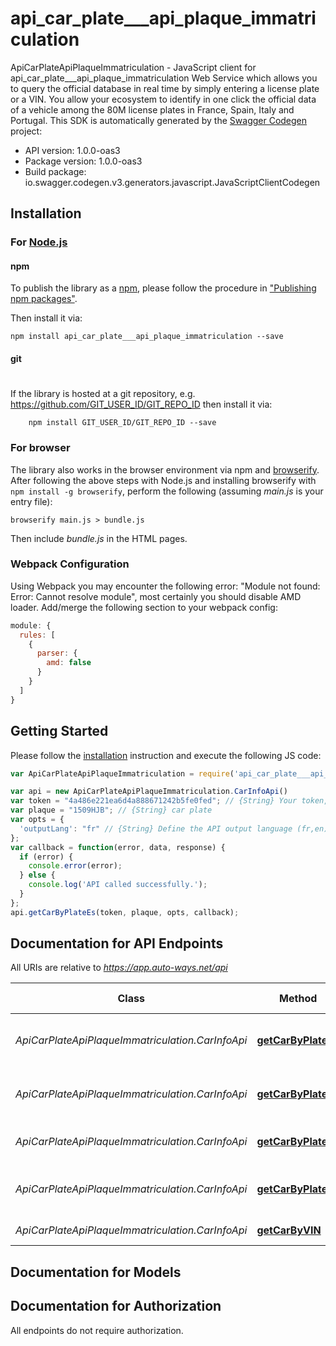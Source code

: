 # api_car_plate___api_plaque_immatriculation

ApiCarPlateApiPlaqueImmatriculation - JavaScript client for api_car_plate___api_plaque_immatriculation
Web Service which allows you to query the official database in real time by simply entering a license plate or a VIN. You allow your ecosystem to identify in one click the official data of a vehicle among the 80M license plates in France, Spain, Italy and Portugal.
This SDK is automatically generated by the [Swagger Codegen](https://github.com/swagger-api/swagger-codegen) project:

- API version: 1.0.0-oas3
- Package version: 1.0.0-oas3
- Build package: io.swagger.codegen.v3.generators.javascript.JavaScriptClientCodegen

## Installation

### For [Node.js](https://nodejs.org/)

#### npm

To publish the library as a [npm](https://www.npmjs.com/),
please follow the procedure in ["Publishing npm packages"](https://docs.npmjs.com/getting-started/publishing-npm-packages).

Then install it via:

```shell
npm install api_car_plate___api_plaque_immatriculation --save
```

#### git
#
If the library is hosted at a git repository, e.g.
https://github.com/GIT_USER_ID/GIT_REPO_ID
then install it via:

```shell
    npm install GIT_USER_ID/GIT_REPO_ID --save
```

### For browser

The library also works in the browser environment via npm and [browserify](http://browserify.org/). After following
the above steps with Node.js and installing browserify with `npm install -g browserify`,
perform the following (assuming *main.js* is your entry file):

```shell
browserify main.js > bundle.js
```

Then include *bundle.js* in the HTML pages.

### Webpack Configuration

Using Webpack you may encounter the following error: "Module not found: Error:
Cannot resolve module", most certainly you should disable AMD loader. Add/merge
the following section to your webpack config:

```javascript
module: {
  rules: [
    {
      parser: {
        amd: false
      }
    }
  ]
}
```

## Getting Started

Please follow the [installation](#installation) instruction and execute the following JS code:

```javascript
var ApiCarPlateApiPlaqueImmatriculation = require('api_car_plate___api_plaque_immatriculation');

var api = new ApiCarPlateApiPlaqueImmatriculation.CarInfoApi()
var token = "4a486e221ea6d4a888671242b5fe0fed"; // {String} Your token, use your real token or request a free token for fee here https://auto-ways.net/demo 
var plaque = "1509HJB"; // {String} car plate 
var opts = { 
  'outputLang': "fr" // {String} Define the API output language (fr,en)
};
var callback = function(error, data, response) {
  if (error) {
    console.error(error);
  } else {
    console.log('API called successfully.');
  }
};
api.getCarByPlateEs(token, plaque, opts, callback);
```

## Documentation for API Endpoints

All URIs are relative to *https://app.auto-ways.net/api*

Class | Method | HTTP request | Description
------------ | ------------- | ------------- | -------------
*ApiCarPlateApiPlaqueImmatriculation.CarInfoApi* | [**getCarByPlateEs**](docs/CarInfoApi.md#getCarByPlateEs) | **GET** /v1/es/ | Find car by plate  , country  (ES)
*ApiCarPlateApiPlaqueImmatriculation.CarInfoApi* | [**getCarByPlateFr**](docs/CarInfoApi.md#getCarByPlateFr) | **GET** /v1/fr/ | Find car by plate , country  (FR)
*ApiCarPlateApiPlaqueImmatriculation.CarInfoApi* | [**getCarByPlateIt**](docs/CarInfoApi.md#getCarByPlateIt) | **GET** /v1/it/ | Find car by plate  , country  (IT)
*ApiCarPlateApiPlaqueImmatriculation.CarInfoApi* | [**getCarByPlatePt**](docs/CarInfoApi.md#getCarByPlatePt) | **GET** /v1/pt/ | Find car by plate  , country  (PT)
*ApiCarPlateApiPlaqueImmatriculation.CarInfoApi* | [**getCarByVIN**](docs/CarInfoApi.md#getCarByVIN) | **GET** /v1/vin/ | Find car by VIN

## Documentation for Models


## Documentation for Authorization

 All endpoints do not require authorization.

